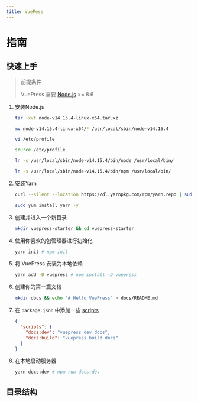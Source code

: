 ```yaml
---
title: VuePess
---
```


# 指南

## 快速上手

>  前提条件
>
> VuePress 需要  [Node.js](https://nodejs.org/en/) >= 8.6

1. 安装Node.js

   ```bash
   tar -xvf node-v14.15.4-linux-x64.tar.xz
   
   mv node-v14.15.4-linux-x64/* /usr/local/sbin/node-v14.15.4
   
   vi /etc/profile
   
   source /etc/profile
   
   ln -s /usr/local/sbin/node-v14.15.4/bin/node /usr/local/bin/
   
   ln -s /usr/local/sbin/node-v14.15.4/bin/npm /usr/local/bin/
   ```

2. 安装Yarn

   ```bash
   curl --silent --location https://dl.yarnpkg.com/rpm/yarn.repo | sudo tee /etc/yum.repos.d/yarn.repo
   
   sudo yum install yarn -y
   ```

3. 创建并进入一个新目录

   ```bash
   mkdir vuepress-starter && cd vuepress-starter
   ```

4. 使用你喜欢的包管理器进行初始化

   ```bash
   yarn init # npm init
   ```

5. 将 VuePress 安装为本地依赖

   ```bash
   yarn add -D vuepress # npm install -D vuepress
   ```

6. 创建你的第一篇文档

   ```bash
   mkdir docs && echo '# Hello VuePress' > docs/README.md
   ```

7. 在 `package.json` 中添加一些 [scripts](https://classic.yarnpkg.com/zh-Hans/docs/package-json#toc-scripts)

   ```json
   {
     "scripts": {
       "docs:dev": "vuepress dev docs",
       "docs:build": "vuepress build docs"
     }
   }
   ```

8. 在本地启动服务器

   ```bash
   yarn docs:dev # npm run docs:dev
   ```

## 目录结构

<RightMenu />
